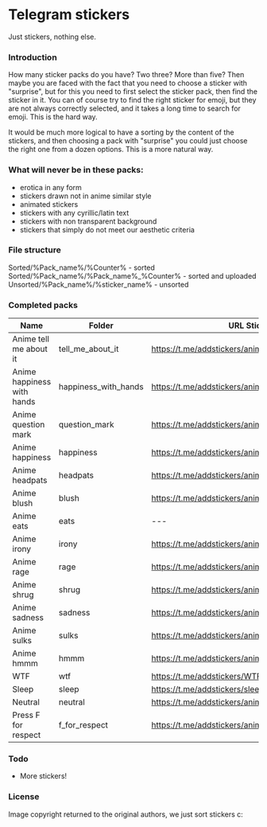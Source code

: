 # Telegram stickers
Just stickers, nothing else.

### Introduction
How many sticker packs do you have?  Two three?  More than five?  Then maybe you are faced with the fact that you need to choose a sticker with "surprise", but for this you need to first select the sticker pack, then find the sticker in it.  You can of course try to find the right sticker for emoji, but they are not always correctly selected, and it takes a long time to search for emoji.  This is the hard way.

It would be much more logical to have a sorting by the content of the stickers, and then choosing a pack with "surprise" you could just choose the right one from a dozen options.  This is a more natural way.

### What will never be in these packs:
* erotica in any form
* stickers drawn not in anime similar style
* animated stickers
* stickers with any cyrillic/latin text 
* stickers with non transparent background
* stickers that simply do not meet our aesthetic criteria

### File structure

Sorted/%Pack_name%/%Counter%              -  sorted
Sorted/%Pack_name%/%Pack_name%_%Counter%  -  sorted and uploaded
Unsorted/%Pack_name%/%sticker_name%       -  unsorted

### Completed packs
| Name                       | Folder               | URL Stickers                                        |
| ------                     | ------               | ------                                              |
| Anime tell me about it     | tell_me_about_it     | https://t.me/addstickers/anime_tell_me_about_it     |
| Anime happiness with hands | happiness_with_hands | https://t.me/addstickers/anime_happiness_with_hands |
| Anime question mark        | question_mark        | https://t.me/addstickers/anime_question_mark        |
| Anime happiness            | happiness            | https://t.me/addstickers/anime_happiness            |
| Anime headpats             | headpats             | https://t.me/addstickers/anime_headpats             |
| Anime blush                | blush                | https://t.me/addstickers/anime_blush                |
| Anime eats                 | eats                 | ---                                                 |
| Anime irony                | irony                | https://t.me/addstickers/anime_irony                |
| Anime rage                 | rage                 | https://t.me/addstickers/anime_rage                 |
| Anime shrug                | shrug                | https://t.me/addstickers/anime_shrug                |
| Anime sadness              | sadness              | https://t.me/addstickers/anime_sadness              |
| Anime sulks                | sulks                | https://t.me/addstickers/anime_sulks                |
| Anime hmmm                 | hmmm                 | https://t.me/addstickers/anime_hmmm                 |
| WTF                        | wtf                  | https://t.me/addstickers/WTF_anime_reaction         |
| Sleep                      | sleep                | https://t.me/addstickers/sleep_anime_reaction       |
| Neutral                    | neutral              | https://t.me/addstickers/anime_neutral_reaction     |
| Press F for respect        | f_for_respect        | https://t.me/addstickers/anime_f_for_respect        |

### Todo
 - More stickers!

### License
Image copyright returned to the original authors, we just sort stickers c:
